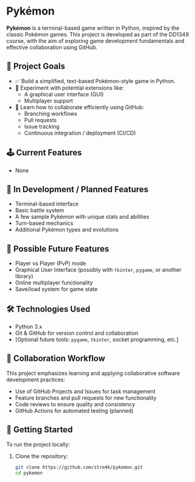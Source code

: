 # Pykémon

**Pykémon** is a terminal-based game written in Python, inspired by the classic Pokémon games. This project is developed as part of the DD1349 course, with the aim of exploring game development fundamentals and effective collaboration using GitHub.

## 🎯 Project Goals

- ✅ Build a simplified, text-based Pokémon-style game in Python.
- 🧪 Experiment with potential extensions like:
  - A graphical user interface (GUI)
  - Multiplayer support
- 🤝 Learn how to collaborate efficiently using GitHub:
  - Branching workflows
  - Pull requests
  - Issue tracking
  - Continuous integration / deployment (CI/CD)

## 🕹️ Current Features

- None

## 🚧 In Development / Planned Features

- Terminal-based interface
- Basic battle system
- A few sample Pykémon with unique stats and abilities
- Turn-based mechanics
- Additional Pykémon types and evolutions

## 🚀 Possible Future Features

- Player vs Player (PvP) mode
- Graphical User Interface (possibly with `tkinter`, `pygame`, or another library)
- Online multiplayer functionality
- Save/load system for game state

## 🛠️ Technologies Used

- Python 3.x
- Git & GitHub for version control and collaboration
- [Optional future tools: `pygame`, `tkinter`, socket programming, etc.]

## 🤝 Collaboration Workflow

This project emphasizes learning and applying collaborative software development practices:

- Use of GitHub Projects and Issues for task management
- Feature branches and pull requests for new functionality
- Code reviews to ensure quality and consistency
- GitHub Actions for automated testing (planned)

## 🚀 Getting Started

To run the project locally:

1. Clone the repository:
   ```bash
   git clone https://github.com/stre4k/pykemon.git
   cd pykemon
   ```
